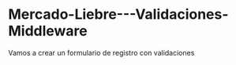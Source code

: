 # Mercado-Liebre---Validaciones-Middleware
Vamos a crear un formulario de registro con validaciones
